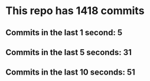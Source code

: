 # This repo has 1418 commits

## Commits in the last 1 second: 5
## Commits in the last 5 seconds: 31
## Commits in the last 10 seconds: 51
